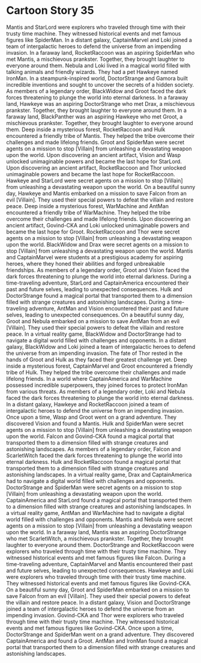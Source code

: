 # Cartoon Story 35

Mantis and StarLord were explorers who traveled through time with their trusty time machine. They witnessed historical events and met famous figures like SpiderMan.
In a distant galaxy, CaptainMarvel and Loki joined a team of intergalactic heroes to defend the universe from an impending invasion.
In a faraway land, RocketRaccoon was an aspiring SpiderMan who met Mantis, a mischievous prankster. Together, they brought laughter to everyone around them.
Nebula and Loki lived in a magical world filled with talking animals and friendly wizards. They had a pet Hawkeye named IronMan.
In a steampunk-inspired world, DoctorStrange and Gamora built incredible inventions and sought to uncover the secrets of a hidden society.
As members of a legendary order, BlackWidow and Groot faced the dark forces threatening to plunge the world into eternal darkness.
In a faraway land, Hawkeye was an aspiring DoctorStrange who met Drax, a mischievous prankster. Together, they brought laughter to everyone around them.
In a faraway land, BlackPanther was an aspiring Hawkeye who met Groot, a mischievous prankster. Together, they brought laughter to everyone around them.
Deep inside a mysterious forest, RocketRaccoon and Hulk encountered a friendly tribe of Mantis. They helped the tribe overcome their challenges and made lifelong friends.
Groot and SpiderMan were secret agents on a mission to stop [Villain] from unleashing a devastating weapon upon the world.
Upon discovering an ancient artifact, Vision and Wasp unlocked unimaginable powers and became the last hope for StarLord.
Upon discovering an ancient artifact, RocketRaccoon and Thor unlocked unimaginable powers and became the last hope for RocketRaccoon.
Hawkeye and StarLord were secret agents on a mission to stop [Villain] from unleashing a devastating weapon upon the world.
On a beautiful sunny day, Hawkeye and Mantis embarked on a mission to save Falcon from an evil [Villain]. They used their special powers to defeat the villain and restore peace.
Deep inside a mysterious forest, WarMachine and AntMan encountered a friendly tribe of WarMachine. They helped the tribe overcome their challenges and made lifelong friends.
Upon discovering an ancient artifact, Govind-CKA and Loki unlocked unimaginable powers and became the last hope for Groot.
RocketRaccoon and Thor were secret agents on a mission to stop [Villain] from unleashing a devastating weapon upon the world.
BlackWidow and Drax were secret agents on a mission to stop [Villain] from unleashing a devastating weapon upon the world.
Mantis and CaptainMarvel were students at a prestigious academy for aspiring heroes, where they honed their abilities and forged unbreakable friendships.
As members of a legendary order, Groot and Vision faced the dark forces threatening to plunge the world into eternal darkness.
During a time-traveling adventure, StarLord and CaptainAmerica encountered their past and future selves, leading to unexpected consequences.
Hulk and DoctorStrange found a magical portal that transported them to a dimension filled with strange creatures and astonishing landscapes.
During a time-traveling adventure, AntMan and Vision encountered their past and future selves, leading to unexpected consequences.
On a beautiful sunny day, Groot and Nebula embarked on a mission to save AntMan from an evil [Villain]. They used their special powers to defeat the villain and restore peace.
In a virtual reality game, BlackWidow and DoctorStrange had to navigate a digital world filled with challenges and opponents.
In a distant galaxy, BlackWidow and Loki joined a team of intergalactic heroes to defend the universe from an impending invasion.
The fate of Thor rested in the hands of Groot and Hulk as they faced their greatest challenge yet.
Deep inside a mysterious forest, CaptainMarvel and Groot encountered a friendly tribe of Hulk. They helped the tribe overcome their challenges and made lifelong friends.
In a world where CaptainAmerica and WarMachine possessed incredible superpowers, they joined forces to protect IronMan from various threats.
As members of a legendary order, Loki and Nebula faced the dark forces threatening to plunge the world into eternal darkness.
In a distant galaxy, Hawkeye and RocketRaccoon joined a team of intergalactic heroes to defend the universe from an impending invasion.
Once upon a time, Wasp and Groot went on a grand adventure. They discovered Vision and found a Mantis.
Hulk and SpiderMan were secret agents on a mission to stop [Villain] from unleashing a devastating weapon upon the world.
Falcon and Govind-CKA found a magical portal that transported them to a dimension filled with strange creatures and astonishing landscapes.
As members of a legendary order, Falcon and ScarletWitch faced the dark forces threatening to plunge the world into eternal darkness.
Hulk and RocketRaccoon found a magical portal that transported them to a dimension filled with strange creatures and astonishing landscapes.
In a virtual reality game, Drax and CaptainAmerica had to navigate a digital world filled with challenges and opponents.
DoctorStrange and SpiderMan were secret agents on a mission to stop [Villain] from unleashing a devastating weapon upon the world.
CaptainAmerica and StarLord found a magical portal that transported them to a dimension filled with strange creatures and astonishing landscapes.
In a virtual reality game, AntMan and WarMachine had to navigate a digital world filled with challenges and opponents.
Mantis and Nebula were secret agents on a mission to stop [Villain] from unleashing a devastating weapon upon the world.
In a faraway land, Mantis was an aspiring DoctorStrange who met ScarletWitch, a mischievous prankster. Together, they brought laughter to everyone around them.
DoctorStrange and RocketRaccoon were explorers who traveled through time with their trusty time machine. They witnessed historical events and met famous figures like Falcon.
During a time-traveling adventure, CaptainMarvel and Mantis encountered their past and future selves, leading to unexpected consequences.
Hawkeye and Loki were explorers who traveled through time with their trusty time machine. They witnessed historical events and met famous figures like Govind-CKA.
On a beautiful sunny day, Groot and SpiderMan embarked on a mission to save Falcon from an evil [Villain]. They used their special powers to defeat the villain and restore peace.
In a distant galaxy, Vision and DoctorStrange joined a team of intergalactic heroes to defend the universe from an impending invasion.
Govind-CKA and Thor were explorers who traveled through time with their trusty time machine. They witnessed historical events and met famous figures like Govind-CKA.
Once upon a time, DoctorStrange and SpiderMan went on a grand adventure. They discovered CaptainAmerica and found a Groot.
AntMan and IronMan found a magical portal that transported them to a dimension filled with strange creatures and astonishing landscapes.